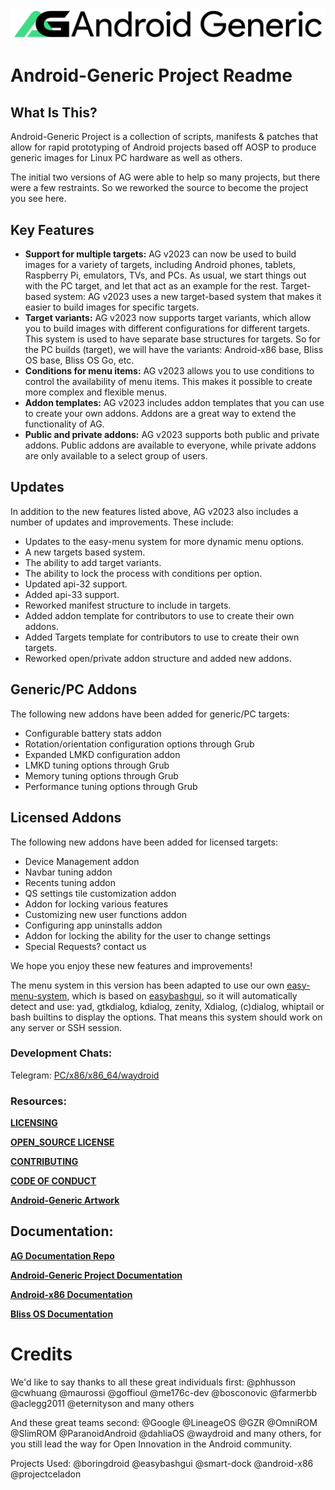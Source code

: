 <img src="https://github.com/android-generic/artwork/raw/master/brand/Android-Generic_Logo__2_transparent.png">

# Android-Generic Project Readme

## What Is This?

Android-Generic Project is a collection of scripts, manifests & patches that allow for rapid prototyping of Android projects based off AOSP to produce generic images for Linux PC hardware as well as others.

The initial two versions of AG were able to help so many projects, but there were a few restraints. So we reworked the source to become the project you see here.

## Key Features

 - **Support for multiple targets:** AG v2023 can now be used to build images for a variety of targets, including Android phones, tablets, Raspberry Pi, emulators, TVs, and PCs. As usual, we start things out with the PC target, and let that act as an example for the rest.
Target-based system: AG v2023 uses a new target-based system that makes it easier to build images for specific targets.
 - **Target variants:** AG v2023 now supports target variants, which allow you to build images with different configurations for different targets. This system is used to have separate base structures for targets. So for the PC builds (target), we will have the variants: Android-x86 base, Bliss OS base, Bliss OS Go, etc.
 - **Conditions for menu items:** AG v2023 allows you to use conditions to control the availability of menu items. This makes it possible to create more complex and flexible menus.
 - **Addon templates:** AG v2023 includes addon templates that you can use to create your own addons. Addons are a great way to extend the functionality of AG.
 - **Public and private addons:** AG v2023 supports both public and private addons. Public addons are available to everyone, while private addons are only available to a select group of users. 

## Updates

In addition to the new features listed above, AG v2023 also includes a number of updates and improvements. These include:
 
 - Updates to the easy-menu system for more dynamic menu options.
 - A new targets based system.
 - The ability to add target variants.
 - The ability to lock the process with conditions per option.
 - Updated api-32 support.
 - Added api-33 support.
 - Reworked manifest structure to include in targets.
 - Added addon template for contributors to use to create their own addons.
 - Added Targets template for contributors to use to create their own targets.
 - Reworked open/private addon structure and added new addons.

## Generic/PC Addons

The following new addons have been added for generic/PC targets:

 - Configurable battery stats addon
 - Rotation/orientation configuration options through Grub
 - Expanded LMKD configuration addon
 - LMKD tuning options through Grub
 - Memory tuning options through Grub
 - Performance tuning options through Grub

## Licensed Addons

The following new addons have been added for licensed targets:

 - Device Management addon
 - Navbar tuning addon
 - Recents tuning addon
 - QS settings tile customization addon
 - Addon for locking various features
 - Customizing new user functions addon
 - Configuring app uninstalls addon
 - Addon for locking the ability for the user to change settings
 - Special Requests? contact us

We hope you enjoy these new features and improvements!

The menu system in this version has been adapted to use our own [easy-menu-system](https://github.com/electrikjesus/easy-menu-system), which is based on [easybashgui](https://sites.google.com/site/easybashgui/), so it will automatically detect and use: yad, gtkdialog, kdialog, zenity, Xdialog, (c)dialog, whiptail or bash builtins to display the options. That means this system should work on any server or SSH session.

### Development Chats:

Telegram:
[PC/x86/x86_64/waydroid](https://t.me/androidgenericpc)


### Resources:

[**LICENSING**](LICENSING.md)

[**OPEN_SOURCE LICENSE**](LICENSE.md)

[**CONTRIBUTING**](CONTRIBUTING.md)

[**CODE OF CONDUCT**](CODE_OF_CONDUCT.md)
 
[**Android-Generic Artwork**](https://github.com/android-generic/artwork)

## Documentation:

[**AG Documentation Repo**](https://github.com/android-generic/documentation)

[**Android-Generic Project Documentation**](https://android-generic-project.gitbook.io/documentation/)

[**Android-x86 Documentation**](https://www.android-x86.org/documentation.html)

[**Bliss OS Documentation**](https://docs.blissos.org)

# Credits

We'd like to say thanks to all these great individuals first:
@phhusson @cwhuang @maurossi @goffioul @me176c-dev @bosconovic @farmerbb @aclegg2011 @eternityson and many others

And these great teams second:
@Google @LineageOS @GZR @OmniROM @SlimROM @ParanoidAndroid @dahliaOS @waydroid and many others, for you still lead the way for Open Innovation in the Android community. 

Projects Used:
@boringdroid @easybashgui @smart-dock @android-x86 @projectceladon 


